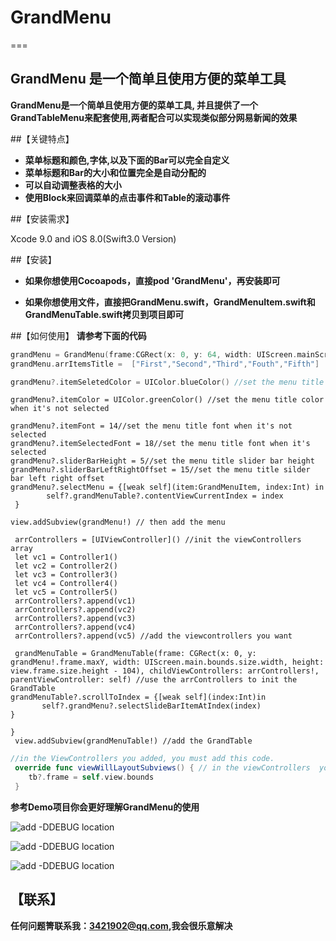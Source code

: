 # GrandMenu


=== 
## GrandMenu 是一个简单且使用方便的菜单工具

**GrandMenu是一个简单且使用方便的菜单工具, 并且提供了一个GrandTableMenu来配套使用,两者配合可以实现类似部分网易新闻的效果**

##【关键特点】
* **菜单标题和颜色,字体,以及下面的Bar可以完全自定义**
* **菜单标题和Bar的大小和位置完全是自动分配的**
* **可以自动调整表格的大小**
* **使用Block来回调菜单的点击事件和Table的滚动事件**

##【安装需求】

Xcode 9.0 and iOS 8.0(Swift3.0 Version)

##【安装】
+ **如果你想使用Cocoapods，直接pod 'GrandMenu'，再安装即可**

+ **如果你想使用文件，直接把GrandMenu.swift，GrandMenuItem.swift和GrandMenuTable.swift拷贝到项目即可**



##【如何使用】
**请参考下面的代码**
```swift
grandMenu = GrandMenu(frame:CGRect(x: 0, y: 64, width: UIScreen.mainScreen().bounds.size.width, height: 40) , titles:  ["First","Second","Third","Fouth","Fifth"]) //init the GrandMenu and assign the menu titles, and also you can assign titles later
grandMenu.arrItemsTitle =  ["First","Second","Third","Fouth","Fifth"]
```
```swift
grandMenu?.itemSeletedColor = UIColor.blueColor() //set the menu title color when it's selected 
```
```
grandMenu?.itemColor = UIColor.greenColor() //set the menu title color when it's not selected
```
```
grandMenu?.itemFont = 14//set the menu title font when it's not selected
grandMenu?.itemSelectedFont = 18//set the menu title font when it's  selected
grandMenu?.sliderBarHeight = 5//set the menu title slider bar height 
grandMenu?.sliderBarLeftRightOffset = 15//set the menu title silder bar left right offset 
grandMenu?.selectMenu = {[weak self](item:GrandMenuItem, index:Int) in
        self?.grandMenuTable?.contentViewCurrentIndex = index
 }

```
``` 
view.addSubview(grandMenu!) // then add the menu
```
```   
 arrControllers = [UIViewController]() //init the viewControllers array
 let vc1 = Controller1()
 let vc2 = Controller2()
 let vc3 = Controller3()
 let vc4 = Controller4()
 let vc5 = Controller5()
 arrControllers?.append(vc1)
 arrControllers?.append(vc2)
 arrControllers?.append(vc3)
 arrControllers?.append(vc4)
 arrControllers?.append(vc5) //add the viewcontrollers you want
```
```
 grandMenuTable = GrandMenuTable(frame: CGRect(x: 0, y: grandMenu!.frame.maxY, width: UIScreen.main.bounds.size.width, height: view.frame.size.height - 104), childViewControllers: arrControllers!, parentViewController: self) //use the arrControllers to init the GrandTable
grandMenuTable?.scrollToIndex = {[weak self](index:Int)in
       self?.grandMenu?.selectSlideBarItemAtIndex(index)
}

}
 view.addSubview(grandMenuTable!) //add the GrandTable
```
```swift
//in the ViewControllers you added, you must add this code.
 override func viewWillLayoutSubviews() { // in the viewControllers  you need set table frame, and this is very important
    tb?.frame = self.view.bounds
 }
```

**参考Demo项目你会更好理解GrandMenu的使用**
<br>

![add -DDEBUG location](https://raw.githubusercontent.com/DuckDeck/GrandMenu/master/GrandMenuDemo/GrandMenuDemo/Resource/1.png)
<br>

![add -DDEBUG location](https://raw.githubusercontent.com/DuckDeck/GrandMenu/master/GrandMenuDemo/GrandMenuDemo/Resource/2.gif)
<br>

![add -DDEBUG location](https://raw.githubusercontent.com/DuckDeck/GrandMenu/master/GrandMenuDemo/GrandMenuDemo/Resource/3.gif)



## 【联系】

**任何问题箐联系我：3421902@qq.com,我会很乐意解决**

